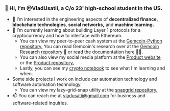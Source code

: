 ### 👋 Hi, I’m @VladUsatii, a C/o 23' high-school student in the US.
- 👀 I’m interested in the engineering aspects of **decentralized finance,** **blockchain technologies**, **social networks,** and **machine learning.**
- 🌱 I’m currently learning about building Layer 1 protocols for a cryptocurrency and how to interface with Ethereum.
   * You can view my peer-to-peer cash system at the [Gemcoin-Python repository.](https://github.com/VladUsatii/gemcoin) You can read Gemcoin's research over at the [Gemcoin Research repository](https://github.com/VladUsatii/research) 🧬 or read the documentation [here](https://github.com/VladUsatii/p2pspec) ✍🏼.
   * You can also view my social media platform at the [Product website](https://youshould.readproduct.com) or the [Product repository.](https://github.com/VladUsatii/Product)
   * Lastly, you can see my [crypto notebook](https://github.com/VladUsatii/crypto-notes) to see what I'm learning and when.
- Some side projects I work on include car automation technology and software automation technology.
   * You can view my lazy-grid-snap utility at the [snapgrid repository.](https://github.com/VladUsatii/snapgrid)
- 📫 You can reach me at vladusatii@gmail.com for business and software-related inquiries.
